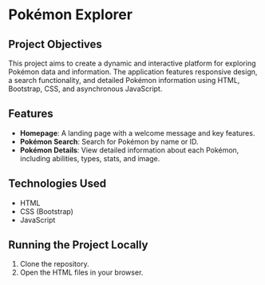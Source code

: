 # Pokémon Explorer

## Project Objectives
This project aims to create a dynamic and interactive platform for exploring Pokémon data and information. The application features responsive design, a search functionality, and detailed Pokémon information using HTML, Bootstrap, CSS, and asynchronous JavaScript.

## Features
- **Homepage**: A landing page with a welcome message and key features.
- **Pokémon Search**: Search for Pokémon by name or ID.
- **Pokémon Details**: View detailed information about each Pokémon, including abilities, types, stats, and image.

## Technologies Used
- HTML
- CSS (Bootstrap)
- JavaScript

## Running the Project Locally
1. Clone the repository.
2. Open the HTML files in your browser.
